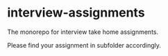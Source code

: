 # interview-assignments
The monorepo for interview take home assignments.

Please find your assignment in subfolder accordingly.

